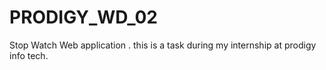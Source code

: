 # PRODIGY_WD_02
Stop Watch Web application . this is a task during my internship at prodigy info tech.
